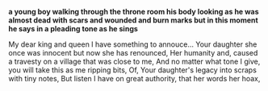 **a young boy walking through the throne room his body looking as he was almost dead with scars and wounded and burn marks but in this moment he says in a pleading tone as he sings**

My dear king and queen I have something to annouce...
Your daughter she once was innocent but now she has renounced,
Her humanity and, caused a travesty on a village that was close to me,
And no matter what tone I give,
you will take this as me ripping bits, 
Of, Your daughter's legacy into scraps with tiny notes,
But listen I have on great authority, that her words her hoax,


